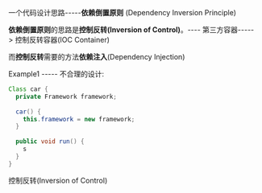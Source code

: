 一个代码设计思路-----**依赖倒置原则** (Dependency Inversion Principle)

**依赖倒置原则**的思路是**控制反转(Inversion of Control)**。---- 第三方容器-----> 控制反转容器(IOC Container)

而**控制反转**需要的方法**依赖注入**(Dependency Injection)

Example1 ----- 不合理的设计:

```java
Class car {
  private Framework framework;
  
  car() {
    this.framework = new framework;
  }
  
  public void run() {
    s
  }
}
```



控制反转(Inversion of Control)

